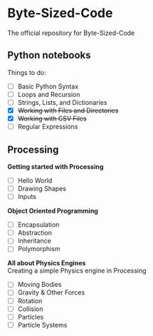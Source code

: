 # Byte-Sized-Code
The official repository for Byte-Sized-Code

## Python notebooks
Things to do:  
- [ ] Basic Python Syntax
- [ ] Loops and Recursion
- [ ] Strings, Lists, and Dictionaries
- [x] ~~Working with Files and Directories~~
- [x] ~~Working with CSV Files~~
- [ ] Regular Expressions

## Processing  

**Getting started with Processing**  
- [ ] Hello World
- [ ] Drawing Shapes
- [ ] Inputs

**Object Oriented Programming**  
- [ ] Encapsulation
- [ ] Abstraction
- [ ] Inheritance
- [ ] Polymorphism

**All about Physics Engines**  
Creating a simple Physics engine in Processing  
- [ ] Moving Bodies
- [ ] Gravity & Other Forces
- [ ] Rotation
- [ ] Collision
- [ ] Particles
- [ ] Particle Systems
